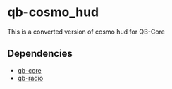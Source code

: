 # qb-cosmo_hud
This is a converted version of cosmo hud for QB-Core

## Dependencies
- [qb-core](https://github.com/qbcore-framework/qb-core)
- [qb-radio](https://github.com/qbcore-framework/qb-radio)

